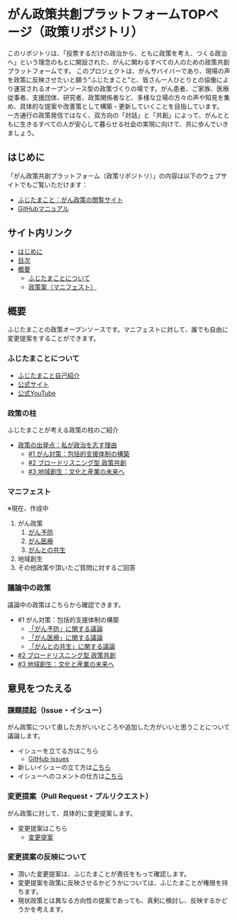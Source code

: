 # がん政策共創プラットフォームTOPページ（政策リポジトリ）
このリポジトリは、「投票するだけの政治から、ともに政策を考え、つくる政治へ」という理念のもとに開設された、がんに関わるすべての人のための政策共創プラットフォームです。
このプロジェクトは、がんサバイバーであり、現場の声を政策に反映させたいと願う“ふじたまこと”と、皆さん一人ひとりとの協働により運営されるオープンソース型の政策づくりの場です。がん患者、ご家族、医療従事者、支援団体、研究者、政策関係者など、多様な立場の方々の声や知見を集め、具体的な提案や改善策として構築・更新していくことを目指しています。
一方通行の政策発信ではなく、双方向の「対話」と「共創」によって、がんとともに生きるすべての人が安心して暮らせる社会の実現に向けて、共に歩んでいきましょう。

## はじめに
「がん政策共創プラットフォーム（政策リポジトリ）」の内容は以下のウェブサイトでもご覧いただけます：

- [ふじたまこと：がん政策の閲覧サイト](https://fujitamakoto-4.github.io/-/)
- [GitHubマニュアル](/docs/manual.md)

## サイト内リンク
- [はじめに](#はじめに)
- [目次](#目次)
- [概要](#概要)
  - [ふじたまことについて](#ふじたまことについて)
  - [政策案（マニフェスト）](#マニフェスト)

## 概要
ふじたまことの政策オープンソースです。マニフェストに対して、誰でも自由に変更提案をすることができます。

### ふじたまことについて
- [ふじたまこと自己紹介](docs/profile.md)
- [公式サイト](https://fujitamakoto.com/)
- [公式YouTube](https://www.youtube.com/@fujitamakoto4.0)

### 政策の柱
ふじたまことが考える政策の柱のご紹介
- [政策の出発点：私が政治を志す理由](manifest/00_policy_philosophy.md)
    - [#1 がん対策：包括的支援体制の構築](manifest/01_cancer_policy.md)
    - [#2 ブロードリスニング型 政策共創](manifest/02_broad_listening.md)
    - [#3 地域創生：文化と産業の未来へ](manifest/03_regional_revival.md)

### マニフェスト
※現在、作成中

1. がん政策  
    1. [がん予防](manifest/cancer_prevention.md)
    2. [がん医療](manifest/cancer_treatment.md)
    3. [がんとの共生](manifest/post-treatment.md) 
2. 地域創生  
3. その他政策や頂いたご質問に対するご回答  

### 議論中の政策
議論中の政策はこちらから確認できます。
- #1 がん対策：包括的支援体制の構築
    - [「がん予防」に関する議論](https://github.com/fujitamakoto-4/-/issues?q=is%3Aissue%20state%3Aopen%20label%3A%E4%BA%88%E9%98%B2)
    - [「がん医療」に関する議論](https://github.com/fujitamakoto-4/-/issues?q=is%3Aissue%20state%3Aopen%20label%3A%E6%B2%BB%E7%99%82%E4%B8%AD)
    - [「がんとの共生」に関する議論](https://github.com/fujitamakoto-4/-/issues?q=is%3Aissue%20state%3Aopen%20label%3A%E6%B2%BB%E7%99%82%E5%BE%8C)
- [#2 ブロードリスニング型 政策共創](https://github.com/fujitamakoto-4/-/issues?q=is%3Aissue%20state%3Aopen%20label%3A%E3%80%90%E6%94%BF%E7%AD%96%E2%91%A1%E3%80%91%E3%83%96%E3%83%AD%E3%83%BC%E3%83%89%E3%83%AA%E3%82%B9%E3%83%8B%E3%83%B3%E3%82%B0%E5%9E%8B%E6%94%BF%E7%AD%96%E5%85%B1%E5%89%B5)
- [#3 地域創生：文化と産業の未来へ](https://github.com/fujitamakoto-4/-/issues?q=is%3Aissue%20state%3Aopen%20label%3A%E3%80%90%E6%94%BF%E7%AD%96%E2%91%A2%E3%80%91%E5%9C%B0%E5%9F%9F%E5%89%B5%E7%94%9F)
   
## 意見をつたえる

### 課題提起（Issue・イシュー）

がん政策について直した方がいいところや追加した方がいいと思うことについて議論します。

- イシューを立てる方はこちら
    - [GitHub issues](https://github.com/fujitamakoto-4/-/issues)
- 新しいイシューの立て方は[こちら](/docs/manual_issue.md#new_issue)
- イシューへのコメントの仕方は[こちら](/docs/manual_issue.md#comment_issue)

### 変更提案（Pull Request・プルリクエスト）

がん政策に対して、具体的に変更提案します。

- 変更提案はこちら
    - [変更提案](https://github.com/fujitamakoto-4/-/pulls)

### 変更提案の反映について

- 頂いた変更提案は、ふじたまことが責任をもって確認します。
- 変更提案を政策に反映させるかどうかについては、ふじたまことが権限を持ちます。
- 現状政策とは異なる方向性の提案であっても、真剣に検討し、反映するかどうかを考えます。

